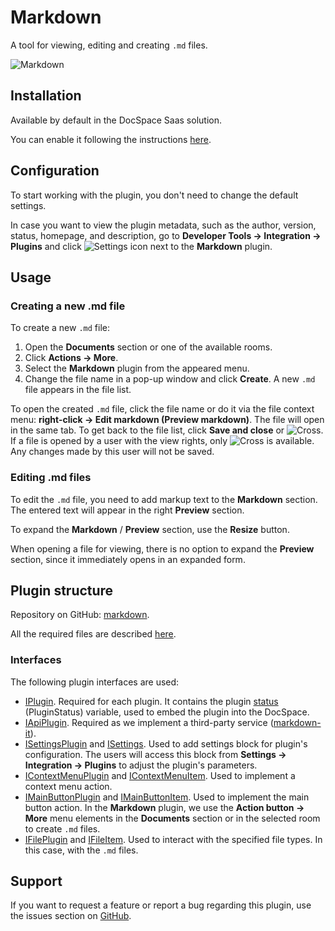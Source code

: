 # Markdown

A tool for viewing, editing and creating `.md` files.

![Markdown](/assets/images/docspace/markdown.png)

## Installation

Available by default in the DocSpace Saas solution.

You can enable it following the instructions [here](../usage-sdk/adding-plugin.md#enabling-system-plugins).

## Configuration

To start working with the plugin, you don't need to change the default settings.

In case you want to view the plugin metadata, such as the author, version, status, homepage, and description, go to **Developer Tools -> Integration -> Plugins** and click ![Settings icon](/assets/images/docspace/settings-icon.png) next to the **Markdown** plugin.

## Usage

### Creating a new .md file

To create a new `.md` file:

1. Open the **Documents** section or one of the available rooms.
2. Click **Actions -> More**.
3. Select the **Markdown** plugin from the appeared menu.
4. Change the file name in a pop-up window and click **Create**. A new `.md` file appears in the file list.

To open the created `.md` file, click the file name or do it via the file context menu: **right-click -> Edit markdown (Preview markdown)**. The file will open in the same tab. To get back to the file list, click **Save and close** or ![Cross](/assets/images/docspace/cross.png). If a file is opened by a user with the view rights, only ![Cross](/assets/images/docspace/cross.png) is available. Any changes made by this user will not be saved.

### Editing .md files

To edit the `.md` file, you need to add markup text to the **Markdown** section. The entered text will appear in the right **Preview** section.

To expand the **Markdown** / **Preview** section, use the **Resize** button.

When opening a file for viewing, there is no option to expand the **Preview** section, since it immediately opens in an expanded form.

## Plugin structure

Repository on GitHub: [markdown](https://github.com/ONLYOFFICE/docspace-plugins/tree/master/markdown).

All the required files are described [here](../usage-sdk/plugin-structure.md).

### Interfaces

The following plugin interfaces are used:

- [IPlugin](../usage-sdk/coding-plugin/plugin-types/plugin.md). Required for each plugin. It contains the plugin [status](../usage-sdk/coding-plugin/plugin-types/plugin.md#status) (PluginStatus) variable, used to embed the plugin into the DocSpace.
- [IApiPlugin](../usage-sdk/coding-plugin/plugin-types/apiplugin.md). Required as we implement a third-party service ([markdown-it](https://markdown-it.github.io/markdown-it/)).
- [ISettingsPlugin](../usage-sdk/coding-plugin/plugin-types/settingsplugin.md) and [ISettings](https://github.com/ONLYOFFICE/docspace-plugin-sdk/blob/master/src/interfaces/settings/ISettings.ts). Used to add settings block for plugin's configuration. The users will access this block from **Settings -> Integration -> Plugins** to adjust the plugin's parameters.
- [IContextMenuPlugin](../usage-sdk/coding-plugin/plugin-types/contextmenuplugin.md) and [IContextMenuItem](../usage-sdk/coding-plugin/plugin-items/contextmenuitem.md). Used to implement a context menu action.
- [IMainButtonPlugin](../usage-sdk/coding-plugin/plugin-types/mainbuttonplugin.md) and [IMainButtonItem](../usage-sdk/coding-plugin/plugin-items/mainbuttonitem.md). Used to implement the main button action. In the **Markdown** plugin, we use the **Action button -> More** menu elements in the **Documents** section or in the selected room to create `.md` files.
- [IFilePlugin](../usage-sdk/coding-plugin/plugin-types/fileplugin.md) and [IFileItem](../usage-sdk/coding-plugin/plugin-items/fileitem.md). Used to interact with the specified file types. In this case, with the `.md` files.

## Support

If you want to request a feature or report a bug regarding this plugin, use the issues section on [GitHub](https://github.com/ONLYOFFICE/docspace-plugins/issues).
